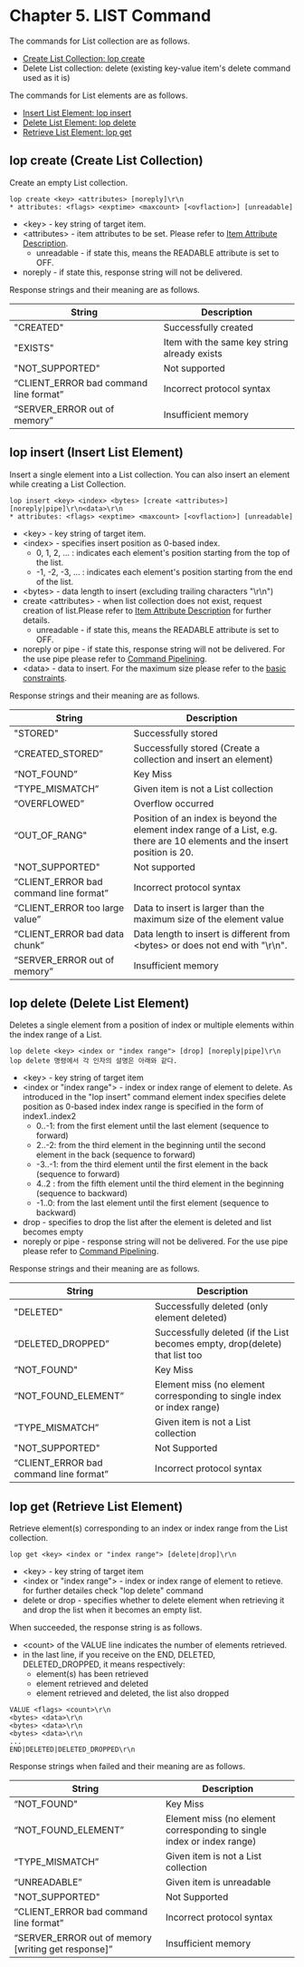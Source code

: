 # Chapter 5. LIST Command

The commands for List collection are as follows.

- [Create List Collection: lop create](ch05-command-list-collection-en.md#lop-create-create-list-collection)
- Delete List collection: delete (existing key-value item's delete command used as it is)

The commands for List elements are as follows.

- [Insert List Element: lop insert](ch05-command-list-collection-en.md#lop-insert-insert-list-element)
- [Delete List Element: lop delete](ch05-command-list-collection-en.md#lop-delete-delete-list-element)
- [Retrieve List Element: lop get](ch05-command-list-collection-en.md#lop-get-retrieve-list-element)

## lop create (Create List Collection)

Create an empty List collection.

```
lop create <key> <attributes> [noreply]\r\n
* attributes: <flags> <exptime> <maxcount> [<ovflaction>] [unreadable]
```

- \<key\> - key string of target item.
- \<attributes\> - item attributes to be set. Please refer to [Item Attribute Description](ch03-item-attributes-en.md).
  - unreadable - if state this, means the READABLE attribute is set to OFF.
- noreply - if state this, response string will not be delivered.

Response strings and their meaning are as follows.

| **String**                             | **Description**                                |  
| -------------------------------------- | ---------------------------------------------- |  
| "CREATED"                              |  Successfully created                          |
| "EXISTS"                               |  Item with the same key string already exists  |
| "NOT_SUPPORTED"                        |  Not supported                                 |
| “CLIENT_ERROR bad command line format” |  Incorrect protocol syntax                     |
| “SERVER_ERROR out of memory”           |  Insufficient memory                             |

## lop insert (Insert List Element)

Insert a single element into a List collection.
You can also insert an element while creating a List Collection. 

```
lop insert <key> <index> <bytes> [create <attributes>] [noreply|pipe]\r\n<data>\r\n
* attributes: <flags> <exptime> <maxcount> [<ovflaction>] [unreadable]
```

- \<key\> - key string of target item.
- \<index\> - specifies insert position as 0-based index.
  - 0, 1, 2, ... : indicates each element's position starting from the top of the list.
   - -1, -2, -3, ... : indicates each element's position starting from the end of the list.
- \<bytes\> - data length to insert (excluding trailing characters "\r\n")
- create \<attributes\> - when list collection does not exist, request creation of list.Please refer to [Item Attribute Description](ch03-item-attributes-en.md) for further details.
  - unreadable - if state this, means the READABLE attribute is set to OFF.
- noreply or pipe - if state this, response string will not be delivered. For the use pipe please refer to [Command Pipelining](ch09-command-pipelining-en.md).
- \<data\> - data to insert. For the maximum size please refer to the [basic constraints](https://github.com/jam2in/arcus-docs/blob/master/docs/english-manual/arcus-server/ARCUS-Server-Ascii-Protocol/1.13/ch01-arcus-basic-concept-en.md#basic-constraints).

Response strings and their meaning are as follows.

| **String**                             | **Description**                                |  
| -------------------------------------- | ---------------------------------------------- |  
| "STORED"                               | Successfully stored                            |
| “CREATED_STORED”                       | Successfully stored (Create a collection and insert an element)                        
| “NOT_FOUND”                            | Key Miss
| “TYPE_MISMATCH”                        | Given item is not a List collection
| “OVERFLOWED”                           | Overflow occurred
| “OUT_OF_RANG"                          | Position of an index is beyond the element index range of a List, e.g. there are 10 elements and the insert position is 20.
| "NOT_SUPPORTED"                        | Not supported
| “CLIENT_ERROR bad command line format” | Incorrect protocol syntax
| “CLIENT_ERROR too large value”         | Data to insert is larger than the maximum size of the element value
| “CLIENT_ERROR bad data chunk”          | Data length to insert is different from \<bytes\> or does not end with "\r\n".
| “SERVER_ERROR out of memory”           | Insufficient memory

## lop delete (Delete List Element) 

Deletes a single element from a position of index
or multiple elements within the index range of a List.
  
```
lop delete <key> <index or "index range"> [drop] [noreply|pipe]\r\n
lop delete 명령에서 각 인자의 설명은 아래와 같다. 
```  

- \<key\> - key string of target item
- \<index or "index range"\> - index or index range of element to delete. 
  As introduced in the "lop insert" command element index specifies delete position as 0-based index
   index range is specified in the form of index1..index2
  - 0..-1: from the first element until the last element (sequence to forward)
  - 2..-2: from the third element in the beginning until the second element in the back (sequence to forward)
  - -3..-1: from the third element until the first element in the back (sequence to forward)
  - 4..2 : from the fifth element until the third element in the beginning (sequence to backward)
  - -1..0: from the last element until the first element (sequence to backward)
- drop - specifies to drop the list after the element is deleted and list becomes empty
- noreply or pipe - response string will not be delivered. For the use pipe please refer to [Command Pipelining](ch09-command-pipelining-en.md).
  
Response strings and their meaning are as follows.
  
| **String**                               | **Description**                                |  
| ---------------------------------------- | ---------------------------------------------- |  
| "DELETED"                                |  Successfully deleted (only element deleted)   |
| “DELETED_DROPPED”                        |  Successfully deleted (if the List becomes empty, drop(delete) that list too |
| “NOT_FOUND"                              |  Key Miss                                      |
| “NOT_FOUND_ELEMENT”                      |  Element miss (no element corresponding to single index or index range)      |
| “TYPE_MISMATCH”                          |  Given item is not a List collection           |
| "NOT_SUPPORTED"                          |  Not Supported                                 |
| “CLIENT_ERROR bad command line format”   |  Incorrect protocol syntax                     |

 
## lop get (Retrieve List Element)
  
Retrieve element(s) corresponding to an index or index range from the List collection.  
  
```
lop get <key> <index or "index range"> [delete|drop]\r\n  
```  

- \<key\> - key string of target item
- \<index or "index range"\> - index or index range of element to retieve. for further detailes check "lop delete" command
- delete or drop - specifies whether to delete element when retrieving it and drop the list when it becomes an empty list. 
  
 When succeeded, the response string is as follows.
- \<count\> of the VALUE line indicates the number of elements retrieved.
- in the last line, if you receive on the END, DELETED, DELETED_DROPPED, it means respectively:
  - element(s) has been retrieved
  - element retrieved and deleted
  - element retrieved and deleted, the list also dropped
  
```
VALUE <flags> <count>\r\n
<bytes> <data>\r\n
<bytes> <data>\r\n
<bytes> <data>\r\n
...
END|DELETED|DELETED_DROPPED\r\n
``` 
  
Response strings when failed and their meaning are as follows.
  
| **String**                                           | **Description**                                |  
| ---------------------------------------------------- | ---------------------------------------------- |  
| “NOT_FOUND"                                          |  Key Miss                                      |
| “NOT_FOUND_ELEMENT”                                  |  Element miss (no element corresponding to single index or index range)
| “TYPE_MISMATCH”                                      |  Given item is not a List collection           |
| “UNREADABLE”                                         |  Given item is unreadable                      | 
| "NOT_SUPPORTED"                                      |  Not Supported                                 |
| “CLIENT_ERROR bad command line format”               |  Incorrect protocol syntax                     | 
| “SERVER_ERROR out of memory [writing get response]”  |  Insufficient memory                           |
  
  
 

